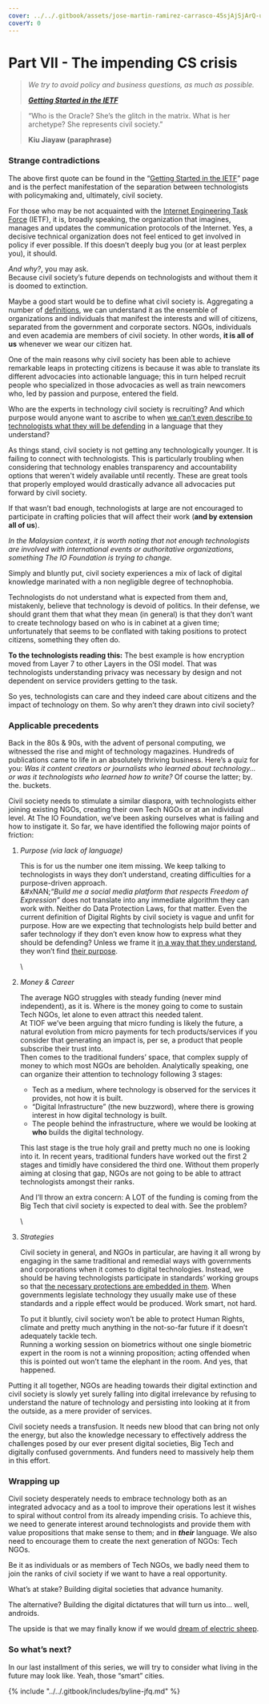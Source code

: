 ```yaml
---
cover: ../../.gitbook/assets/jose-martin-ramirez-carrasco-45sjAjSjArQ-unsplash.png
coverY: 0
---
```


# Part VII - The impending CS crisis

> _We try to avoid policy and business questions, as much as possible._
>
> [_**Getting Started in the IETF**_](https://www.ietf.org/about/participate/get-started/)

> “Who is the Oracle? She’s the glitch in the matrix. What is her archetype? She represents civil society.”
>
> **Kiu Jiayaw (paraphrase)**

### Strange contradictions <a href="#dd5a13f8-bce9-4d2f-a0dc-1a76e736abd3" id="dd5a13f8-bce9-4d2f-a0dc-1a76e736abd3"></a>

The above first quote can be found in the “[Getting Started in the IETF](https://www.ietf.org/about/participate/get-started/)” page and is the perfect manifestation of the separation between technologists with policymaking and, ultimately, civil society.

For those who may be not acquainted with the [Internet Engineering Task Force](https://www.ietf.org/) (IETF), it is, broadly speaking, the organization that imagines, manages and updates the communication protocols of the Internet. Yes, a decisive technical organization does not feel enticed to get involved in policy if ever possible. If this doesn’t deeply bug you (or at least perplex you), it should.

_And why?_, you may ask.\
Because civil society’s future depends on technologists and without them it is doomed to extinction.

Maybe a good start would be to define what civil society is. Aggregating a number of [definitions](https://en.wikipedia.org/wiki/Civil_society), we can understand it as the ensemble of organizations and individuals that manifest the interests and will of citizens, separated from the government and corporate sectors. NGOs, individuals and even academia are members of civil society. In other words, **it is all of us** whenever we wear our citizen hat.

One of the main reasons why civil society has been able to achieve remarkable leaps in protecting citizens is because it was able to translate its different advocacies into actionable language; this in turn helped recruit people who specialized in those advocacies as well as train newcomers who, led by passion and purpose, entered the field.

Who are the experts in technology civil society is recruiting? And which purpose would anyone want to ascribe to when [we can’t even describe to technologists what they will be defending](https://www.digitalnewsasia.com/insights/byte-your-thoughts-ditching-ethics-embracing-rights) in a language that they understand?

As things stand, civil society is not getting any technologically younger. It is failing to connect with technologists. This is particularly troubling when considering that technology enables transparency and accountability options that weren't widely available until recently. These are great tools that properly employed would drastically advance all advocacies put forward by civil society.

If that wasn’t bad enough, technologists at large are not encouraged to participate in crafting policies that will affect their work (**and by extension all of us**).

_In the Malaysian context, it is worth noting that not enough technologists are involved with international events or authoritative organizations, something The IO Foundation is trying to change._

Simply and bluntly put, civil society experiences a mix of lack of digital knowledge marinated with a non negligible degree of technophobia.

Technologists do not understand what is expected from them and, mistakenly, believe that technology is devoid of politics. In their defense, we should grant them that what they mean (in general) is that they don’t want to create technology based on who is in cabinet at a given time; unfortunately that seems to be conflated with taking positions to protect citizens, something they often do.

**To the technologists reading this:** The best example is how encryption moved from Layer 7 to other Layers in the OSI model. That was technologists understanding privacy was necessary by design and not dependent on service providers getting to the task.

So yes, technologists can care and they indeed care about citizens and the impact of technology on them. So why aren’t they drawn into civil society?

### Applicable precedents <a href="#b28599de-cb77-4316-b704-fef9dabe41c4" id="b28599de-cb77-4316-b704-fef9dabe41c4"></a>

Back in the 80s & 90s, with the advent of personal computing, we witnessed the rise and might of technology magazines. Hundreds of publications came to life in an absolutely thriving business. Here’s a quiz for you: _Was it content creators or journalists who learned about technology… or was it technologists who learned how to write?_ Of course the latter; by. the. buckets.

Civil society needs to stimulate a similar diaspora, with technologists either joining existing NGOs, creating their own Tech NGOs or at an individual level. At The IO Foundation, we’ve been asking ourselves what is failing and how to instigate it. So far, we have identified the following major points of friction:

1.  _Purpose (via lack of language)_

    This is for us the number one item missing. We keep talking to technologists in ways they don’t understand, creating difficulties for a purpose-driven approach.\
    &#xNAN;_“Build me a social media platform that respects Freedom of Expression”_ does not translate into any immediate algorithm they can work with. Neither do Data Protection Laws, for that matter. Even the current definition of Digital Rights by civil society is vague and unfit for purpose. How are we expecting that technologists help build better and safer technology if they don’t even know how to express what they should be defending? Unless we frame it [in a way that they understand](https://www.digitalnewsasia.com/insights/penny-your-bytes-part-1-about-dcdr), they won’t find [their purpose](https://www.digitalnewsasia.com/insights/penny-your-bytes-programmers-must-not-play-digital-god).

    \

2.  _Money & Career_

    The average NGO struggles with steady funding (never mind independent), as it is. Where is the money going to come to sustain Tech NGOs, let alone to even attract this needed talent.\
    At TIOF we’ve been arguing that micro funding is likely the future, a natural evolution from micro payments for tech products/services if you consider that generating an impact is, per se, a product that people subscribe their trust into.\
    Then comes to the traditional funders’ space, that complex supply of money to which most NGOs are beholden. Analytically speaking, one can organize their attention to technology following 3 stages:

    * Tech as a medium, where technology is observed for the services it provides, not how it is built.
    * “Digital Infrastructure” (the new buzzword), where there is growing interest in how digital technology is built.
    * The people behind the infrastructure, where we would be looking at **who** builds the digital technology.

    This last stage is the true holy grail and pretty much no one is looking into it. In recent years, traditional funders have worked out the first 2 stages and timidly have considered the third one. Without them properly aiming at closing that gap, NGOs are not going to be able to attract technologists amongst their ranks.

    And I’ll throw an extra concern: A LOT of the funding is coming from the Big Tech that civil society is expected to deal with. See the problem?

    \

3.  _Strategies_

    Civil society in general, and NGOs in particular, are having it all wrong by engaging in the same traditional and remedial ways with governments and corporations when it comes to digital technologies. Instead, we should be having technologists participate in standards’ working groups so that [the necessary protections are embedded in them](https://www.digitalnewsasia.com/insights/penny-your-bytes-nature-data). When governments legislate technology they usually make use of these standards and a ripple effect would be produced. Work smart, not hard.

    To put it bluntly, civil society won’t be able to protect Human Rights, climate and pretty much anything in the not-so-far future if it doesn’t adequately tackle tech.\
    Running a working session on biometrics without one single biometric expert in the room is not a winning proposition; acting offended when this is pointed out won’t tame the elephant in the room. And yes, that happened.

Putting it all together, NGOs are heading towards their digital extinction and civil society is slowly yet surely falling into digital irrelevance by refusing to understand the nature of technology and persisting into looking at it from the outside, as a mere provider of services.

Civil society needs a transfusion. It needs new blood that can bring not only the energy, but also the knowledge necessary to effectively address the challenges posed by our ever present digital societies, Big Tech and digitally confused governments. And funders need to massively help them in this effort.

### Wrapping up <a href="#bebb3482-402d-41c0-9c61-38f0eff560f3" id="bebb3482-402d-41c0-9c61-38f0eff560f3"></a>

Civil society desperately needs to embrace technology both as an integrated advocacy and as a tool to improve their operations lest it wishes to spiral without control from its already impending crisis. To achieve this, we need to generate interest around technologists and provide them with value propositions that make sense to them; and in _**their**_ language. We also need to encourage them to create the next generation of NGOs: Tech NGOs.&#x20;

Be it as individuals or as members of Tech NGOs, we badly need them to join the ranks of civil society if we want to have a real opportunity.

What’s at stake? Building digital societies that advance humanity.&#x20;

The alternative? Building the digital dictatures that will turn us into… well, androids.

The upside is that we may finally know if we would [dream of electric sheep](https://en.wikipedia.org/wiki/Do_Androids_Dream_of_Electric_Sheep%3F).

### So what’s next? <a href="#id-352bd800-9960-4931-acb5-4d28c0f17010" id="id-352bd800-9960-4931-acb5-4d28c0f17010"></a>

In our last installment of this series, we will try to consider what living in the future may look like. Yeah, those “smart” cities.



{% include "../../.gitbook/includes/byline-jfq.md" %}

